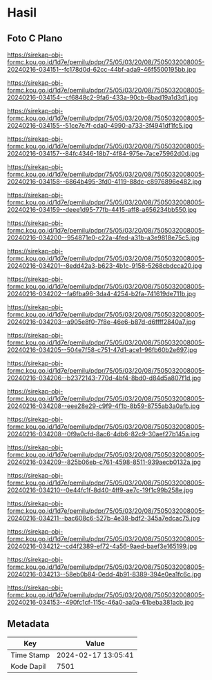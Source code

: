 # Hasil

## Foto C Plano

https://sirekap-obj-formc.kpu.go.id/1d7e/pemilu/pdpr/75/05/03/20/08/7505032008005-20240216-034151--fc178d0d-62cc-44bf-ada9-46f5500195bb.jpg

https://sirekap-obj-formc.kpu.go.id/1d7e/pemilu/pdpr/75/05/03/20/08/7505032008005-20240216-034154--cf6848c2-9fa6-433a-90cb-6bad19a1d3d1.jpg

https://sirekap-obj-formc.kpu.go.id/1d7e/pemilu/pdpr/75/05/03/20/08/7505032008005-20240216-034155--51ce7e7f-cda0-4990-a733-3f4941df1fc5.jpg

https://sirekap-obj-formc.kpu.go.id/1d7e/pemilu/pdpr/75/05/03/20/08/7505032008005-20240216-034157--84fc4346-18b7-4f84-975e-7ace75962d0d.jpg

https://sirekap-obj-formc.kpu.go.id/1d7e/pemilu/pdpr/75/05/03/20/08/7505032008005-20240216-034158--6864b495-3fd0-4119-88dc-c8976896e482.jpg

https://sirekap-obj-formc.kpu.go.id/1d7e/pemilu/pdpr/75/05/03/20/08/7505032008005-20240216-034159--deee1d95-77fb-4415-aff8-a656234bb550.jpg

https://sirekap-obj-formc.kpu.go.id/1d7e/pemilu/pdpr/75/05/03/20/08/7505032008005-20240216-034200--954871e0-c22a-4fed-a31b-a3e9818e75c5.jpg

https://sirekap-obj-formc.kpu.go.id/1d7e/pemilu/pdpr/75/05/03/20/08/7505032008005-20240216-034201--8edd42a3-b623-4b1c-9158-5268cbdcca20.jpg

https://sirekap-obj-formc.kpu.go.id/1d7e/pemilu/pdpr/75/05/03/20/08/7505032008005-20240216-034202--fa6fba96-3da4-4254-b2fa-741619de711b.jpg

https://sirekap-obj-formc.kpu.go.id/1d7e/pemilu/pdpr/75/05/03/20/08/7505032008005-20240216-034203--a905e8f0-7f8e-46e6-b87d-d6ffff2840a7.jpg

https://sirekap-obj-formc.kpu.go.id/1d7e/pemilu/pdpr/75/05/03/20/08/7505032008005-20240216-034205--504e7f58-c751-47d1-ace1-96fb60b2e697.jpg

https://sirekap-obj-formc.kpu.go.id/1d7e/pemilu/pdpr/75/05/03/20/08/7505032008005-20240216-034206--b2372143-770d-4bf4-8bd0-d84d5a807f1d.jpg

https://sirekap-obj-formc.kpu.go.id/1d7e/pemilu/pdpr/75/05/03/20/08/7505032008005-20240216-034208--eee28e29-c9f9-4f1b-8b59-8755ab3a0afb.jpg

https://sirekap-obj-formc.kpu.go.id/1d7e/pemilu/pdpr/75/05/03/20/08/7505032008005-20240216-034208--0f9a0cfd-8ac6-4db6-82c9-30aef27b145a.jpg

https://sirekap-obj-formc.kpu.go.id/1d7e/pemilu/pdpr/75/05/03/20/08/7505032008005-20240216-034209--825b06eb-c761-4598-8511-939aecb0132a.jpg

https://sirekap-obj-formc.kpu.go.id/1d7e/pemilu/pdpr/75/05/03/20/08/7505032008005-20240216-034210--0e44fc1f-8d40-4ff9-ae7c-19f1c99b258e.jpg

https://sirekap-obj-formc.kpu.go.id/1d7e/pemilu/pdpr/75/05/03/20/08/7505032008005-20240216-034211--bac608c6-527b-4e38-bdf2-345a7edcac75.jpg

https://sirekap-obj-formc.kpu.go.id/1d7e/pemilu/pdpr/75/05/03/20/08/7505032008005-20240216-034212--cd4f2389-ef72-4a56-9aed-baef3e165199.jpg

https://sirekap-obj-formc.kpu.go.id/1d7e/pemilu/pdpr/75/05/03/20/08/7505032008005-20240216-034213--58eb0b84-0edd-4b91-8389-394e0ea1fc6c.jpg

https://sirekap-obj-formc.kpu.go.id/1d7e/pemilu/pdpr/75/05/03/20/08/7505032008005-20240216-034153--490fc1cf-115c-46a0-aa0a-61beba381acb.jpg


## Metadata

| Key        | Value               |
| ---------- | ------------------- |
| Time Stamp | 2024-02-17 13:05:41 |
| Kode Dapil | 7501                |



